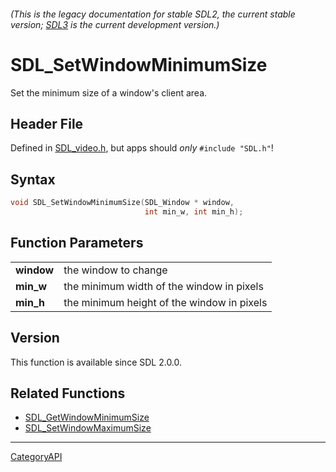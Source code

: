 ###### (This is the legacy documentation for stable SDL2, the current stable version; [SDL3](https://wiki.libsdl.org/SDL3/) is the current development version.)
# SDL_SetWindowMinimumSize

Set the minimum size of a window's client area.

## Header File

Defined in [SDL_video.h](https://github.com/libsdl-org/SDL/blob/SDL2/include/SDL_video.h), but apps should _only_ `#include "SDL.h"`!

## Syntax

```c
void SDL_SetWindowMinimumSize(SDL_Window * window,
                              int min_w, int min_h);

```

## Function Parameters

|                |                                            |
| -------------- | ------------------------------------------ |
| **window**     | the window to change                       |
| **min_w**      | the minimum width of the window in pixels  |
| **min_h**      | the minimum height of the window in pixels |

## Version

This function is available since SDL 2.0.0.

## Related Functions

* [SDL_GetWindowMinimumSize](SDL_GetWindowMinimumSize)
* [SDL_SetWindowMaximumSize](SDL_SetWindowMaximumSize)

----
[CategoryAPI](CategoryAPI)

